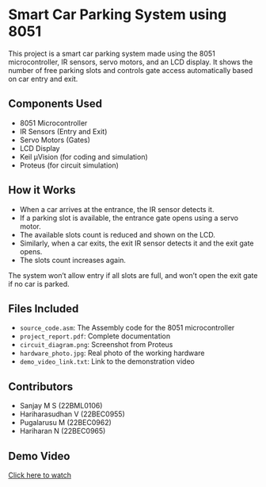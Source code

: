 # Smart Car Parking System using 8051

This project is a smart car parking system made using the 8051 microcontroller, IR sensors, servo motors, and an LCD display. It shows the number of free parking slots and controls gate access automatically based on car entry and exit.

## Components Used
- 8051 Microcontroller
- IR Sensors (Entry and Exit)
- Servo Motors (Gates)
- LCD Display
- Keil µVision (for coding and simulation)
- Proteus (for circuit simulation)

## How it Works
- When a car arrives at the entrance, the IR sensor detects it.
- If a parking slot is available, the entrance gate opens using a servo motor.
- The available slots count is reduced and shown on the LCD.
- Similarly, when a car exits, the exit IR sensor detects it and the exit gate opens.
- The slots count increases again.

The system won’t allow entry if all slots are full, and won’t open the exit gate if no car is parked.

## Files Included
- `source_code.asm`: The Assembly code for the 8051 microcontroller
- `project_report.pdf`: Complete documentation
- `circuit_diagram.png`: Screenshot from Proteus
- `hardware_photo.jpg`: Real photo of the working hardware
- `demo_video_link.txt`: Link to the demonstration video

## Contributors
- Sanjay M S (22BML0106)
- Hariharasudhan V (22BEC0955)
- Pugalarusu M (22BEC0962)
- Hariharan N (22BEC0965)

## Demo Video
[Click here to watch](https://drive.google.com/file/d/1Ye1F6rvkmcXyYnLElvZshQH8VeqsdL7P/view?usp=drivesdk)


